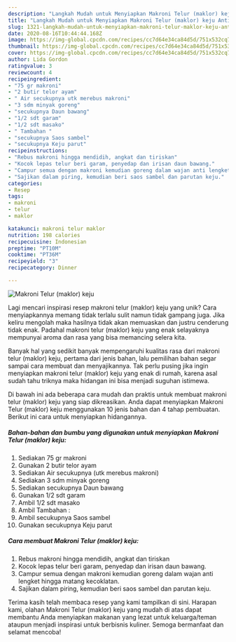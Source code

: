 ```yaml
---
description: "Langkah Mudah untuk Menyiapkan Makroni Telur (maklor) keju Anti Gagal"
title: "Langkah Mudah untuk Menyiapkan Makroni Telur (maklor) keju Anti Gagal"
slug: 1321-langkah-mudah-untuk-menyiapkan-makroni-telur-maklor-keju-anti-gagal
date: 2020-08-16T10:44:44.168Z
image: https://img-global.cpcdn.com/recipes/cc7d64e34ca84d5d/751x532cq70/makroni-telur-maklor-keju-foto-resep-utama.jpg
thumbnail: https://img-global.cpcdn.com/recipes/cc7d64e34ca84d5d/751x532cq70/makroni-telur-maklor-keju-foto-resep-utama.jpg
cover: https://img-global.cpcdn.com/recipes/cc7d64e34ca84d5d/751x532cq70/makroni-telur-maklor-keju-foto-resep-utama.jpg
author: Lida Gordon
ratingvalue: 3
reviewcount: 4
recipeingredient:
- "75 gr makroni"
- "2 butir telor ayam"
- " Air secukupnya utk merebus makroni"
- "3 sdm minyak goreng"
- "secukupnya Daun bawang"
- "1/2 sdt garam"
- "1/2 sdt masako"
- " Tambahan "
- "secukupnya Saos sambel"
- "secukupnya Keju parut"
recipeinstructions:
- "Rebus makroni hingga mendidih, angkat dan tiriskan"
- "Kocok lepas telur beri garam, penyedap dan irisan daun bawang."
- "Campur semua dengan makroni kemudian goreng dalam wajan anti lengket hingga matang kecoklatan."
- "Sajikan dalam piring, kemudian beri saos sambel dan parutan keju."
categories:
- Resep
tags:
- makroni
- telur
- maklor

katakunci: makroni telur maklor 
nutrition: 198 calories
recipecuisine: Indonesian
preptime: "PT10M"
cooktime: "PT36M"
recipeyield: "3"
recipecategory: Dinner

---
```



![Makroni Telur (maklor) keju](https://img-global.cpcdn.com/recipes/cc7d64e34ca84d5d/751x532cq70/makroni-telur-maklor-keju-foto-resep-utama.jpg)

Lagi mencari inspirasi resep makroni telur (maklor) keju yang unik? Cara menyiapkannya memang tidak terlalu sulit namun tidak gampang juga. Jika keliru mengolah maka hasilnya tidak akan memuaskan dan justru cenderung tidak enak. Padahal makroni telur (maklor) keju yang enak selayaknya mempunyai aroma dan rasa yang bisa memancing selera kita.



Banyak hal yang sedikit banyak mempengaruhi kualitas rasa dari makroni telur (maklor) keju, pertama dari jenis bahan, lalu pemilihan bahan segar sampai cara membuat dan menyajikannya. Tak perlu pusing jika ingin menyiapkan makroni telur (maklor) keju yang enak di rumah, karena asal sudah tahu triknya maka hidangan ini bisa menjadi suguhan istimewa.


Di bawah ini ada beberapa cara mudah dan praktis untuk membuat makroni telur (maklor) keju yang siap dikreasikan. Anda dapat menyiapkan Makroni Telur (maklor) keju menggunakan 10 jenis bahan dan 4 tahap pembuatan. Berikut ini cara untuk menyiapkan hidangannya.

<!--inarticleads1-->

##### Bahan-bahan dan bumbu yang digunakan untuk menyiapkan Makroni Telur (maklor) keju:

1. Sediakan 75 gr makroni
1. Gunakan 2 butir telor ayam
1. Sediakan  Air secukupnya (utk merebus makroni)
1. Sediakan 3 sdm minyak goreng
1. Sediakan secukupnya Daun bawang
1. Gunakan 1/2 sdt garam
1. Ambil 1/2 sdt masako
1. Ambil  Tambahan :
1. Ambil secukupnya Saos sambel
1. Gunakan secukupnya Keju parut




<!--inarticleads2-->

##### Cara membuat Makroni Telur (maklor) keju:

1. Rebus makroni hingga mendidih, angkat dan tiriskan
1. Kocok lepas telur beri garam, penyedap dan irisan daun bawang.
1. Campur semua dengan makroni kemudian goreng dalam wajan anti lengket hingga matang kecoklatan.
1. Sajikan dalam piring, kemudian beri saos sambel dan parutan keju.




Terima kasih telah membaca resep yang kami tampilkan di sini. Harapan kami, olahan Makroni Telur (maklor) keju yang mudah di atas dapat membantu Anda menyiapkan makanan yang lezat untuk keluarga/teman ataupun menjadi inspirasi untuk berbisnis kuliner. Semoga bermanfaat dan selamat mencoba!
